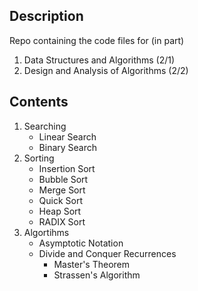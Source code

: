 ## Description

Repo containing the code files for (in part)
1. Data Structures and Algorithms (2/1)
2. Design and Analysis of Algorithms (2/2)

## Contents

1. Searching
    - Linear Search
    - Binary Search
2. Sorting
    - Insertion Sort
    - Bubble Sort
    - Merge Sort
    - Quick Sort
    - Heap Sort
    - RADIX Sort
3. Algortihms
    - Asymptotic Notation
    - Divide and Conquer Recurrences
        - Master's Theorem
        - Strassen's Algorithm